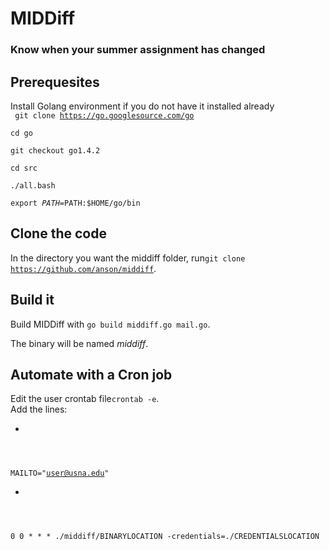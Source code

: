 # MIDDiff
### Know when your summer assignment has changed

## Prerequesites
Install Golang environment if you do not have it installed already<br/>
<code>
git clone https://go.googlesource.com/go  
cd go  
git checkout go1.4.2  
cd src  
./all.bash  
export $PATH=$PATH:$HOME/go/bin
</code>

## Clone the code
In the directory you want the middiff folder, run<code>git clone https://github.com/anson/middiff</code>. 

## Build it
Build MIDDiff with <code>go build middiff.go mail.go</code>.

The binary will be named <i>middiff</i>.

## Automate with a Cron job
Edit the user crontab file<code>crontab -e</code>.<br/>
Add the lines:<br/>
* <code>
MAILTO="user@usna.edu"</code><br/>
*  <code>
0 0 * * * ./middiff/BINARYLOCATION -credentials=./CREDENTIALSLOCATION
</code>

